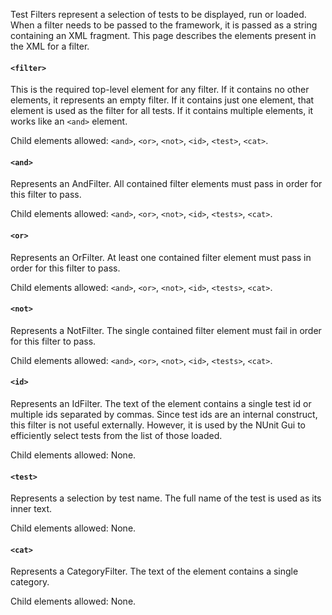 Test Filters represent a selection of tests to be displayed, run or loaded. When a filter needs to be passed to the framework, it is passed as a string containing an XML fragment. This page describes the elements present in the XML for a filter.

#### `<filter>`

This is the required top-level element for any filter. If it contains no other elements, it represents an empty filter. If it contains just one element, that element is used as the filter for all tests. If it contains multiple elements, it works like an `<and>` element.

Child elements allowed: `<and>`, `<or>`, `<not>`, `<id>`, `<test>`, `<cat>`.

#### `<and>`

Represents an AndFilter. All contained filter elements must pass in order for this filter to pass.

Child elements allowed: `<and>`, `<or>`, `<not>`, `<id>`, `<tests>`, `<cat>`.

#### `<or>`

Represents an OrFilter. At least one contained filter element must pass in order for this filter to pass.

Child elements allowed: `<and>`, `<or>`, `<not>`, `<id>`, `<tests>`, `<cat>`.

#### `<not>`

Represents a NotFilter. The single contained filter element must fail in order for this filter to pass.

Child elements allowed: `<and>`, `<or>`, `<not>`, `<id>`, `<tests>`, `<cat>`.

#### `<id>`

Represents an IdFilter. The text of the element contains a single test id or multiple ids separated by commas. Since test ids are an internal construct, this filter is not useful externally. However, it is used by the NUnit Gui to efficiently select tests from the list of those loaded.

Child elements allowed: None.

#### `<test>`

Represents a selection by test name. The full name of the test is used as its inner text.

Child elements allowed: None.

#### `<cat>`

Represents a CategoryFilter. The text of the element contains a single category.

Child elements allowed: None.

